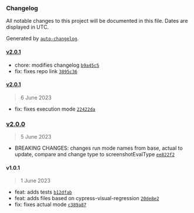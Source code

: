 ### Changelog

All notable changes to this project will be documented in this file. Dates are displayed in UTC.

Generated by [`auto-changelog`](https://github.com/CookPete/auto-changelog).

#### [v2.0.1](https://github.com/giomen/cypress-screenshot-compare/compare/v2.0.1...v2.0.1)

- chore: modifies changelog [`b9a45c5`](https://github.com/giomen/cypress-screenshot-compare/commit/b9a45c5f63edbac6ccea3dc623f1083370e93c08)
- fix: fixes repo link [`3895c36`](https://github.com/giomen/cypress-screenshot-compare/commit/3895c3611091e7cf265a10b97f47ea90774a0249)

#### [v2.0.1](https://github.com/giomen/cypress-screenshot-compare/compare/v2.0.0...v2.0.1)

> 6 June 2023

- fix: fixes execution mode [`22422da`](https://github.com/giomen/cypress-screenshot-compare/commit/22422dae4e2e056b50596ad2cbff8841df87bd17)

### [v2.0.0](https://github.com/giomen/cypress-screenshot-compare/compare/v1.0.1...v2.0.0)

> 5 June 2023

- BREAKING CHANGES: changes run mode names from base, actual to update, compare and change type to screenshotEvalType [`ee822f2`](https://github.com/giomen/cypress-screenshot-compare/commit/ee822f27204b26be2d3a341442ffb29448911e15)

#### v1.0.1

> 1 June 2023

- feat: adds tests [`b12dfab`](https://github.com/giomen/cypress-screenshot-compare/commit/b12dfabe9eb52ac964f17a964d63f28f882e8f63)
- feat: adds files based on cypress-visual-regression [`20de8e2`](https://github.com/giomen/cypress-screenshot-compare/commit/20de8e23ef13b8035994feecd9acd593b8a68f04)
- fix: fixes actual mode [`c389a87`](https://github.com/giomen/cypress-screenshot-compare/commit/c389a8763223d820227d9fced3ba9c7f5653c302)
